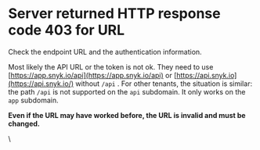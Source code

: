 # Server returned HTTP response code 403 for URL

Check the endpoint URL and the authentication information.

Most likely the API URL or the token is not ok. They need to use [https://app.snyk.io/api](https://app.snyk.io/api) or [https://api.snyk.io](https://api.snyk.io/) without `/api` . For other tenants, the situation is similar: the path `/api` is not supported on the `api` subdomain. It only works on the `app` subdomain.

**Even if the URL may have worked before, the URL is invalid and must be changed.**

\\
